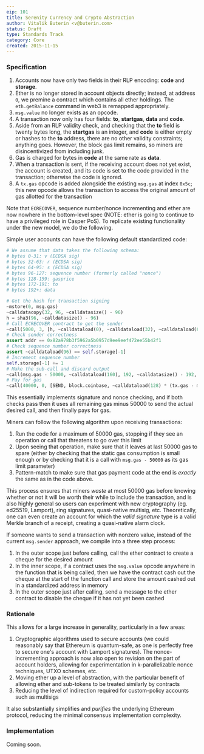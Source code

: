 ```yaml
---
eip: 101
title: Serenity Currency and Crypto Abstraction
author: Vitalik Buterin <v@buterin.com>
status: Draft
type: Standards Track
category: Core
created: 2015-11-15
---
```


### Specification

1.  Accounts now have only two fields in their RLP encoding: **code** and **storage**.
2.  Ether is no longer stored in account objects directly; instead, at address `0`, we premine a contract which contains all ether holdings. The `eth.getBalance` command in web3 is remapped appropriately.
3.  `msg.value` no longer exists as an opcode.
4.  A transaction now only has four fields: **to**, **startgas**, **data** and **code**.
5.  Aside from an RLP validity check, and checking that the **to** field is twenty bytes long, the **startgas** is an integer, and **code** is either empty or hashes to the **to** address, there are no other validity constraints; anything goes. However, the block gas limit remains, so miners are disincentivized from including junk.
6.  Gas is charged for bytes in **code** at the same rate as **data**.
7.  When a transaction is sent, if the receiving account does not yet exist, the account is created, and its code is set to the code provided in the transaction; otherwise the code is ignored.
8.  A `tx.gas` opcode is added alongside the existing `msg.gas` at index `0x5c`; this new opcode allows the transaction to access the original amount of gas allotted for the transaction

Note that `ECRECOVER`, sequence number/nonce incrementing and ether are now nowhere in the bottom-level spec (NOTE: ether is going to continue to have a privileged role in Casper PoS). To replicate existing functionality under the new model, we do the following.

Simple user accounts can have the following default standardized code:

```python
# We assume that data takes the following schema:
# bytes 0-31: v (ECDSA sig)
# bytes 32-63: r (ECDSA sig)
# bytes 64-95: s (ECDSA sig)
# bytes 96-127: sequence number (formerly called "nonce")
# bytes 128-159: gasprice
# bytes 172-191: to
# bytes 192+: data

# Get the hash for transaction signing
~mstore(0, msg.gas)
~calldatacopy(32, 96, ~calldatasize() - 96)
h = sha3(96, ~calldatasize() - 96)
# Call ECRECOVER contract to get the sender
~call(5000, 3, [h, ~calldataload(0), ~calldataload(32), ~calldataload(64)], 128, ref(addr), 32)
# Check sender correctness
assert addr == 0x82a978b3f5962a5b0957d9ee9eef472ee55b42f1
# Check sequence number correctness
assert ~calldataload(96) == self.storage[-1]
# Increment sequence number
self.storage[-1] += 1
# Make the sub-call and discard output
~call(msg.gas - 50000, ~calldataload(160), 192, ~calldatasize() - 192, 0, 0)
# Pay for gas
~call(40000, 0, [SEND, block.coinbase, ~calldataload(128) * (tx.gas - msg.gas + 50000)], 96, 0, 0)
```

This essentially implements signature and nonce checking, and if both checks pass then it uses all remaining gas minus 50000 to send the actual desired call, and then finally pays for gas.

Miners can follow the following algorithm upon receiving transactions:

1.  Run the code for a maximum of 50000 gas, stopping if they see an operation or call that threatens to go over this limit
2.  Upon seeing that operation, make sure that it leaves at last 50000 gas to spare (either by checking that the static gas consumption is small enough or by checking that it is a call with `msg.gas - 50000` as its gas limit parameter)
3.  Pattern-match to make sure that gas payment code at the end is *exactly* the same as in the code above.

This process ensures that miners *waste* at most 50000 gas before knowing whether or not it will be worth their while to include the transaction, and is also highly general so users can experiment with new cryptography (eg. ed25519, Lamport), ring signatures, quasi-native multisig, etc. Theoretically, one can even create an account for which the *valid signature* type is a valid Merkle branch of a receipt, creating a quasi-native alarm clock.

If someone wants to send a transaction with nonzero value, instead of the current `msg.sender` approach, we compile into a three step process:

1.  In the outer scope just before calling, call the ether contract to create a cheque for the desired amount
2.  In the inner scope, if a contract uses the `msg.value` opcode anywhere in the function that is being called, then we have the contract cash out the cheque at the start of the function call and store the amount cashed out in a standardized address in memory
3.  In the outer scope just after calling, send a message to the ether contract to disable the cheque if it has not yet been cashed

### Rationale

This allows for a large increase in generality, particularly in a few areas:

1.  Cryptographic algorithms used to secure accounts (we could reasonably say that Ethereum is quantum-safe, as one is perfectly free to secure one's account with Lamport signatures). The nonce-incrementing approach is now also open to revision on the part of account holders, allowing for experimentation in k-parallelizable nonce techniques, UTXO schemes, etc.
2.  Moving ether up a level of abstraction, with the particular benefit of allowing ether and sub-tokens to be treated similarly by contracts
3.  Reducing the level of indirection required for custom-policy accounts such as multisigs

It also substantially simplifies and *purifies* the underlying Ethereum protocol, reducing the minimal consensus implementation complexity.

### Implementation

Coming soon.
